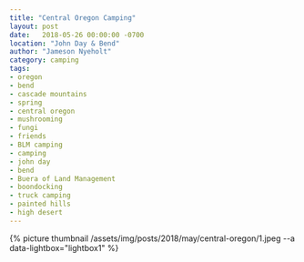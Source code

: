 ```yaml
---
title: "Central Oregon Camping"
layout: post
date:   2018-05-26 00:00:00 -0700
location: "John Day & Bend"
author: "Jameson Nyeholt"
category: camping
tags:
- oregon
- bend
- cascade mountains
- spring
- central oregon
- mushrooming
- fungi
- friends
- BLM camping
- camping
- john day
- bend
- Buera of Land Management
- boondocking
- truck camping
- painted hills
- high desert
---
```


{% picture thumbnail /assets/img/posts/2018/may/central-oregon/1.jpeg --a data-lightbox="lightbox1" %}
